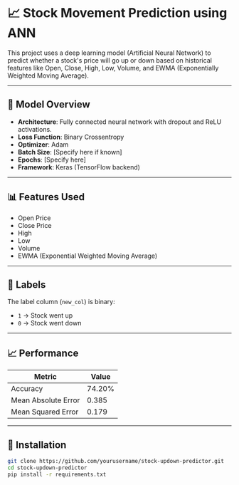 # 📈 Stock Movement Prediction using ANN

This project uses a deep learning model (Artificial Neural Network) to predict whether a stock's price will go up or down based on historical features like Open, Close, High, Low, Volume, and EWMA (Exponentially Weighted Moving Average).

---

## 🚀 Model Overview

- **Architecture**: Fully connected neural network with dropout and ReLU activations.
- **Loss Function**: Binary Crossentropy
- **Optimizer**: Adam
- **Batch Size**: [Specify here if known]
- **Epochs**: [Specify here]
- **Framework**: Keras (TensorFlow backend)

---

## 📊 Features Used

- Open Price
- Close Price
- High
- Low
- Volume
- EWMA (Exponential Weighted Moving Average)

---

## 🧠 Labels

The label column (`new_col`) is binary:
- `1` → Stock went up
- `0` → Stock went down

---

## 📈 Performance

| Metric                 | Value     |
|------------------------|-----------|
| Accuracy               | 74.20%    |
| Mean Absolute Error    | 0.385     |
| Mean Squared Error     | 0.179     |

---

## 🔧 Installation

```bash
git clone https://github.com/yourusername/stock-updown-predictor.git
cd stock-updown-predictor
pip install -r requirements.txt
